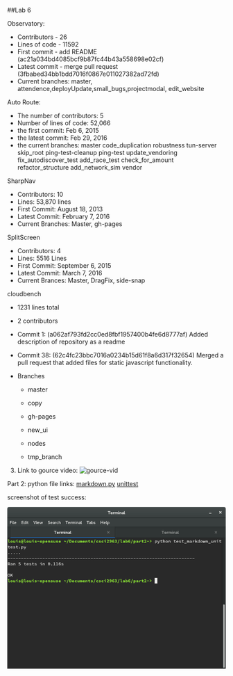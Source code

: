##Lab 6

Observatory:
* Contributors - 26
* Lines of code - 11592
* First commit - add README (ac21a034bd4085bcf9b87fc44b43a558698e02cf)
* Latest commit - merge pull request (3fbabed34bb1bdd7016f0867e011027382ad72fd)
* Current branches: master, attendence,deployUpdate,small_bugs,projectmodal,
  edit_website


Auto Route:
* The number of contributors: 5
* Number of lines of code: 52,066
* the first commit: Feb 6, 2015
* the latest commit: Feb 29, 2016
* the current branches: master code_duplication robustness tun-server skip_root ping-test-cleanup ping-test update_vendoring fix_autodiscover_test add_race_test check_for_amount refactor_structure add_network_sim vendor

SharpNav
  * Contributors:  10
  * Lines:  53,870 lines
  * First Commit: August 18, 2013
  * Latest Commit: February 7, 2016
  * Current Branches: Master, gh-pages
  
SplitScreen
  * Contributors: 4
  * Lines: 5516 Lines
  * First Commit: September 6, 2015
  * Latest Commit: March 7, 2016
  * Current Brances: Master, DragFix, side-snap

cloudbench
  * 1231 lines total

  * 2 contributors

  * Commit 1: (a062af793fd2cc0ed8fbf1957400b4fe6d8777af) Added description of repository as a readme

  * Commit 38: (62c4fc23bbc7016a0234b15d61f8a6d317f32654) Merged a pull request that added files for static javascript functionality.

  * Branches
    * master
    * copy

    * gh-pages

    * new_ui

    * nodes

    * tmp_branch

3. Link to gource video: ![gource-vid](https://youtu.be/ylyJ6IYTuEU)

Part 2:
python file links: [markdown.py](markdown.py) [unittest](test_markdown_unittest.py)

screenshot of test success:

![pass_test](images/test.png)

